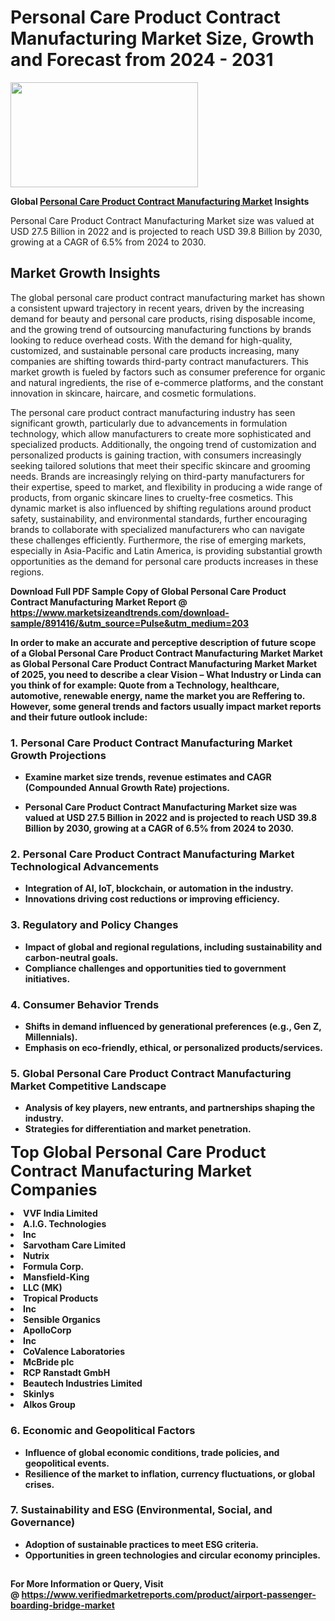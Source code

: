 <H1>Personal Care Product Contract Manufacturing Market Size, Growth and Forecast from 2024 - 2031</H1><img class="aligncenter size-medium wp-image-584254" src="https://thirdeyenews.in/wp-content/uploads/2024/09/Global-Market-Research-300x168.jpeg" alt="" width="300" height="168" /><p><strong>Global&nbsp;<a href="https://www.marketsizeandtrends.com/download-sample/891416/&amp;utm_source=Pulse&amp;utm_medium=203">Personal Care Product Contract Manufacturing Market</a> Insights</strong></p><p>Personal Care Product Contract Manufacturing Market size was valued at USD 27.5 Billion in 2022 and is projected to reach USD 39.8 Billion by 2030, growing at a CAGR of 6.5% from 2024 to 2030.</p><p><h2>Market Growth Insights</h2> <p>The global personal care product contract manufacturing market has shown a consistent upward trajectory in recent years, driven by the increasing demand for beauty and personal care products, rising disposable income, and the growing trend of outsourcing manufacturing functions by brands looking to reduce overhead costs. With the demand for high-quality, customized, and sustainable personal care products increasing, many companies are shifting towards third-party contract manufacturers. This market growth is fueled by factors such as consumer preference for organic and natural ingredients, the rise of e-commerce platforms, and the constant innovation in skincare, haircare, and cosmetic formulations.</p> <p><strong></strong></p> <p>The personal care product contract manufacturing industry has seen significant growth, particularly due to advancements in formulation technology, which allow manufacturers to create more sophisticated and specialized products. Additionally, the ongoing trend of customization and personalized products is gaining traction, with consumers increasingly seeking tailored solutions that meet their specific skincare and grooming needs. Brands are increasingly relying on third-party manufacturers for their expertise, speed to market, and flexibility in producing a wide range of products, from organic skincare lines to cruelty-free cosmetics. This dynamic market is also influenced by shifting regulations around product safety, sustainability, and environmental standards, further encouraging brands to collaborate with specialized manufacturers who can navigate these challenges efficiently. Furthermore, the rise of emerging markets, especially in Asia-Pacific and Latin America, is providing substantial growth opportunities as the demand for personal care products increases in these regions.</p> <p><strong></p><p><span class=""><strong>Download Full PDF Sample Copy of Global Personal Care Product Contract Manufacturing Market Report</strong> @ <a href="https://www.marketsizeandtrends.com/download-sample/891416/&amp;utm_source=Pulse&amp;utm_medium=203" target="_blank">https://www.marketsizeandtrends.com/download-sample/891416/&amp;utm_source=Pulse&amp;utm_medium=203</a></span></p><p>In order to make an accurate and perceptive description of future scope of a Global&nbsp;Personal Care Product Contract Manufacturing Market Market as Global&nbsp;Personal Care Product Contract Manufacturing Market Market of 2025, you need to describe a clear Vision &ndash; What Industry or Linda can you think of for example: Quote from a Technology, healthcare, automotive, renewable energy, name the market you are Reffering to. However, some general trends and factors usually impact market reports and their future outlook include:</p><h3>1.&nbsp;<strong>Personal Care Product Contract Manufacturing Market Growth Projections</strong></h3><ul><li>Examine market size trends, revenue estimates and CAGR (Compounded Annual Growth Rate) projections.</li><li><p>Personal Care Product Contract Manufacturing Market size was valued at USD 27.5 Billion in 2022 and is projected to reach USD 39.8 Billion by 2030, growing at a CAGR of 6.5% from 2024 to 2030.</p></li></ul><h3>2.&nbsp;<strong>Personal Care Product Contract Manufacturing Market Technological Advancements</strong></h3><ul><li>Integration of AI, IoT, blockchain, or automation in the industry.</li><li>Innovations driving cost reductions or improving efficiency.</li></ul><h3>3.&nbsp;<strong>Regulatory and Policy Changes</strong></h3><ul><li>Impact of global and regional regulations, including sustainability and carbon-neutral goals.</li><li>Compliance challenges and opportunities tied to government initiatives.</li></ul><h3>4.&nbsp;<strong>Consumer Behavior Trends</strong></h3><ul><li>Shifts in demand influenced by generational preferences (e.g., Gen Z, Millennials).</li><li>Emphasis on eco-friendly, ethical, or personalized products/services.</li></ul><h3>5.&nbsp;<strong>Global Personal Care Product Contract Manufacturing Market Competitive Landscape</strong></h3><ul><li>Analysis of key players, new entrants, and partnerships shaping the industry.</li><li>Strategies for differentiation and market penetration.</li></ul><p data-pm-slice="1 1 []"><span style="color: inherit; font-family: inherit; font-size: 25px;">Top Global Personal Care Product Contract Manufacturing Market Companies</span></p><div class="" data-test-id=""><p><li>VVF India Limited</li><li> A.I.G. Technologies</li><li> Inc</li><li> Sarvotham Care Limited</li><li> Nutrix</li><li> Formula Corp.</li><li> Mansfield-King</li><li> LLC (MK)</li><li> Tropical Products</li><li> Inc</li><li> Sensible Organics</li><li> ApolloCorp</li><li> Inc</li><li> CoValence Laboratories</li><li> McBride plc</li><li> RCP Ranstadt GmbH</li><li> Beautech Industries Limited</li><li> Skinlys</li><li> Alkos Group</li></p></div><h3>6.&nbsp;<strong>Economic and Geopolitical Factors</strong></h3><ul><li>Influence of global economic conditions, trade policies, and geopolitical events.</li><li>Resilience of the market to inflation, currency fluctuations, or global crises.</li></ul><h3>7.&nbsp;<strong>Sustainability and ESG (Environmental, Social, and Governance)</strong></h3><ul><li>Adoption of sustainable practices to meet ESG criteria.</li><li>Opportunities in green technologies and circular economy principles.</li></ul><h2><strong style="font-size: 14px;">For More Information or Query, Visit @&nbsp;</strong><a style="background-color: #ffffff; font-size: 14px;" href="https://www.marketsizeandtrends.com/report/personal-care-product-contract-manufacturing-market-/" target="_blank">https://www.verifiedmarketreports.com/product/airport-passenger-boarding-bridge-market</a></h2>
